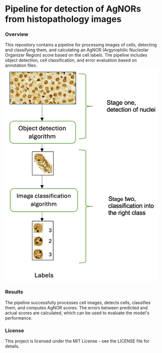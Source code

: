 #  Pipeline for detection of AgNORs from histopathology images

### Overview
This repository contains a pipeline for processing images of cells, detecting and classifying them, and calculating an AgNOR (Argyrophilic Nucleolar Organizer Region) score based on the cell labels. The pipeline includes object detection, cell classification, and error evaluation based on annotation files.
![](https://github.com/NataliaDolynska/cell_detection_and_classification/blob/master/img/figure_1.png)
###  Results
The pipeline successfully processes cell images, detects cells, classifies them, and computes AgNOR scores. The errors between predicted and actual scores are calculated, which can be used to evaluate the model's performance.

### License
This project is licensed under the MIT License - see the LICENSE file for details.  
